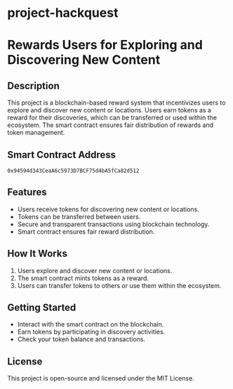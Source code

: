# project-hackquest
# Rewards Users for Exploring and Discovering New Content

## Description
This project is a blockchain-based reward system that incentivizes users to explore and discover new content or locations. Users earn tokens as a reward for their discoveries, which can be transferred or used within the ecosystem. The smart contract ensures fair distribution of rewards and token management.

## Smart Contract Address
`0x94594d343CeaA6c5973D7BCF75d4bA5fCa82d512`

## Features
- Users receive tokens for discovering new content or locations.
- Tokens can be transferred between users.
- Secure and transparent transactions using blockchain technology.
- Smart contract ensures fair reward distribution.

## How It Works
1. Users explore and discover new content or locations.
2. The smart contract mints tokens as a reward.
3. Users can transfer tokens to others or use them within the ecosystem.

## Getting Started
- Interact with the smart contract on the blockchain.
- Earn tokens by participating in discovery activities.
- Check your token balance and transactions.

## License
This project is open-source and licensed under the MIT License.

